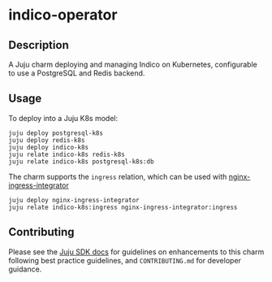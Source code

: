 # indico-operator

## Description

A Juju charm deploying and managing Indico on Kubernetes, configurable to use a PostgreSQL and Redis backend.


## Usage

To deploy into a Juju K8s model:

    juju deploy postgresql-k8s
    juju deploy redis-k8s
    juju deploy indico-k8s
    juju relate indico-k8s redis-k8s
    juju relate indico-k8s postgresql-k8s:db

The charm supports the `ingress` relation, which can be used with
[nginx-ingress-integrator](https://charmhub.io/nginx-ingress-integrator/)

    juju deploy nginx-ingress-integrator
    juju relate indico-k8s:ingress nginx-ingress-integrator:ingress


## Contributing

Please see the [Juju SDK docs](https://juju.is/docs/sdk) for guidelines
on enhancements to this charm following best practice guidelines, and
`CONTRIBUTING.md` for developer guidance.
